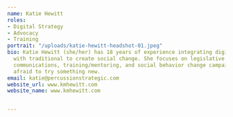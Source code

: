 ```yaml
---
name: Katie Hewitt
roles:
- Digital Strategy
- Advocacy
- Training
portrait: "/uploads/katie-hewitt-headshot-01.jpeg"
bio: Katie Hewitt (she/her) has 18 years of experience integrating digital strategies
  with traditional to create social change. She focuses on legislative advocacy, nonprofit
  communications, training/mentoring, and social behavior change campaigns. Never
  afraid to try something new.
email: katie@percussionstrategic.com
website_url: www.kmhewitt.com
website_name: www.kmhewitt.com


---
```

